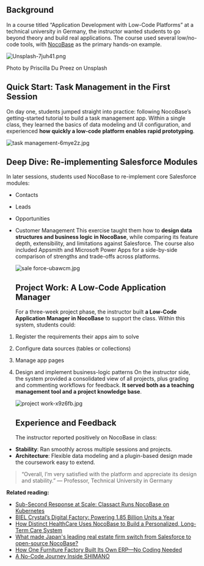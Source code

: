 ## Background

In a course titled “Application Development with Low-Code Platforms” at a technical university in Germany, the instructor wanted students to go beyond theory and build real applications. The course used several low/no-code tools, with [NocoBase](http:www.nocobase.com/ "NocoBase") as the primary hands-on example.

![Unsplash-7juh41.png](https://static-docs.nocobase.com/Unsplash-7juh41.png)

Photo by Priscilla Du Preez on Unsplash

## Quick Start: Task Management in the First Session

On day one, students jumped straight into practice: following NocoBase’s getting-started tutorial to build a task management app. Within a single class, they learned the basics of data modeling and UI configuration, and experienced **how quickly a low-code platform enables rapid prototyping**.

![task management-6mye2z.jpg](https://static-docs.nocobase.com/task%20management-6mye2z.jpg)

## Deep Dive: Re-implementing Salesforce Modules

In later sessions, students used NocoBase to re-implement core Salesforce modules:

* Contacts
* Leads
* Opportunities
* Customer Management
  This exercise taught them how to **design data structures and business logic in NocoBase**, while comparing its feature depth, extensibility, and limitations against Salesforce. The course also included Appsmith and Microsoft Power Apps for a side-by-side comparison of strengths and trade-offs across platforms.

  ![sale force-ubawcm.jpg](https://static-docs.nocobase.com/sale%20force-ubawcm.jpg)

  ## Project Work: A Low-Code Application Manager

  For a three-week project phase, the instructor built **a Low-Code Application Manager in NocoBase** to support the class. Within this system, students could:

1. Register the requirements their apps aim to solve
2. Configure data sources (tables or collections)
3. Manage app pages
4. Design and implement business-logic patterns
   On the instructor side, the system provided a consolidated view of all projects, plus grading and commenting workflows for feedback. **It served both as a teaching management tool and a project knowledge base**.

   ![project work-x9z6fb.jpg](https://static-docs.nocobase.com/project%20work-x9z6fb.jpg)

   ## Experience and Feedback

   The instructor reported positively on NocoBase in class:

* **Stability**: Ran smoothly across multiple sessions and projects.
* **Architecture**: Flexible data modeling and a plugin-based design made the coursework easy to extend.

> “Overall, I’m very satisfied with the platform and appreciate its design and stability.”
> — Professor, Technical University in Germany

**Related reading:**

* [Sub-Second Response at Scale: Classact Runs NocoBase on Kubernetes](https://www.nocobase.com/en/blog/classact)
* [BIEL Crystal’s Digital Factory: Powering 1.85 Billion Units a Year](https://www.nocobase.com/en/blog/bielcrystal)
* [How Distinct HealthCare Uses NocoBase to Build a Personalized, Long-Term Care System](https://www.nocobase.com/en/blog/distinct-healthcare)
* [What made Japan's leading real estate firm switch from Salesforce to open-source NocoBase?](https://www.nocobase.com/en/blog/century-21)
* [How One Furniture Factory Built Its Own ERP—No Coding Needed](https://www.nocobase.com/en/blog/olmon)
* [A No-Code Journey Inside SHIMANO](https://www.nocobase.com/en/blog/shimano)
